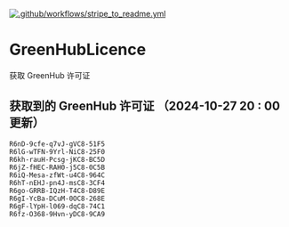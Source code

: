 [![.github/workflows/stripe_to_readme.yml](https://github.com/zjx-kimi/GreenHubLicence/actions/workflows/stripe_to_readme.yml/badge.svg)](https://github.com/zjx-kimi/GreenHubLicence/actions/workflows/stripe_to_readme.yml)
# GreenHubLicence
获取 GreenHub 许可证
## 获取到的 GreenHub 许可证 （2024-10-27 20 : 00 更新）
```
R6nD-9cfe-q7vJ-gVC8-51F5
R6lG-wTFN-9Yrl-NiC8-25F0
R6kh-rauH-Pcsg-jKC8-BC5D
R6jZ-fHEC-RAH0-j5C8-0C5B
R6iQ-Mesa-zfWt-u4C8-964C
R6hT-nEHJ-pn4J-msC8-3CF4
R6go-GRRB-IQzH-T4C8-D89E
R6gI-YcBa-DCuM-0OC8-268E
R6gF-lYpH-l069-dqC8-74C1
R6fz-O368-9Hvn-yDC8-9CA9
```
